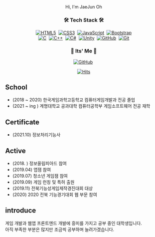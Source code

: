 <div align="center">
Hi, I'm JaeJun Oh
<h3 align="center">🛠️ Tech Stack 🛠️</h3>
  
  [![HTML5](https://img.shields.io/badge/HTML5-%23E34F26.svg?style=flat-square&logo=html5&logoColor=white)](https://github.com/O-WigglyPlay)&nbsp;
  [![CSS3](https://img.shields.io/badge/CSS3-%231572B6.svg?style=flat-square&logo=css3&logoColor=white)](https://github.com/O-WigglyPlay)&nbsp;
  [![JavaScript](https://img.shields.io/badge/JavaScript-%23323330.svg?style=flat-square&logo=javascript&logoColor=%23F7DF1E)](https://github.com/O-WigglyPlay)&nbsp;
  [![Bootstrap](https://img.shields.io/badge/BootStrap-%23563D7C.svg?style=flat-square&logo=bootstrap&logoColor=white)](https://github.com/O-WigglyPlay)<br>
  [![C](https://img.shields.io/badge/c-%2300599C.svg?style=flat-square&logo=c&logoColor=white)](https://github.com/O-WigglyPlay)&nbsp;
  [![C++](https://img.shields.io/badge/c++-%2300599C.svg?style=flat-square&logo=c%2B%2B&logoColor=white)](https://github.com/O-WigglyPlay)&nbsp;
  [![C#](https://img.shields.io/badge/c%23-%23239120.svg?style=flat-square&logo=c-sharp&logoColor=white)](https://github.com/O-WigglyPlay)&nbsp;
  [![Unity](https://img.shields.io/badge/Unity-%23121011.svg?style=flat-square&logo=Unity&logoColor=white)](https://github.com/O-WigglyPlay)&nbsp;
  [![GitHub](https://img.shields.io/badge/github-%23121011.svg?style=flat-square&logo=github&logoColor=white)](https://github.com/O-WigglyPlay)&nbsp;
  [![Git](https://img.shields.io/badge/git-%23F05033.svg?style=flat-square&logo=git&logoColor=white)](https://github.com/O-WigglyPlay)
  <!--[![React](https://img.shields.io/badge/React-%2320232a.svg?style=flat-square&logo=react&logoColor=%2361DAFB)](https://github.com/O-WigglyPlay)-->

<h3 align="center">👋 Its' Me 👋 </h3>
  
  <!--[![Instagram](https://img.shields.io/badge/Instagram-%23E4405F.svg?style=for-the-badge&logo=Instagram&logoColor=white)](https://www.instagram.com/yesterday_jun_02/)&nbsp;-->
  [![GitHub](https://img.shields.io/badge/github-%23121011.svg?style=for-the-badge&logo=github&logoColor=white)](https://github.com/O-WigglyPlay)&nbsp;
  <br>
  
  [![Hits](https://hits.seeyoufarm.com/api/count/incr/badge.svg?url=https%3A%2F%2Fgithub.com%2FO-WigglyPlay&count_bg=%23000000&title_bg=%238C8C8C&icon=github.svg&icon_color=%23000000&title=%EB%B0%A9%EB%AC%B8%EC%9E%90+%EC%88%98&edge_flat=true)](https://hits.seeyoufarm.com)
  
</div>

School
---
- (2018 ~ 2020) 한국게임과학고등학교 컴퓨터게임개발과 전공 졸업
- (2021 ~ ing ) 계명대학교 공과대학 컴퓨터공학부 게임소프트웨어 전공 재학

Certificate
---
- (2021.10) 정보처리기능사

Active
---
- (2018. ) 정보올림피아드 참여
- (2019.04) 앱잼 참여
- (2019.07) 청소년 게임잼 참여
- (2019.09) 게임 런칭 및 특허 출원
- (2019.11) 전북기능성게임제작경진대회 대상
- (2020) 2020 전북 기능경기대회 웹 부문 참여

introduce
---
게임 개발과 웹앱 프론트엔드 개발에 흥미를 가지고 공부 중인 대학생입니다. <br>
아직 부족한 부분은 많지만 조금씩 공부하며 늘려가겠습니다.
